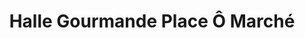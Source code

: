 ---
title: "Halle Gourmande Place Ô Marché"
url: /le-havre/halle-gourmande-place-o-marche/
shop: Einkaufszentrum
---
